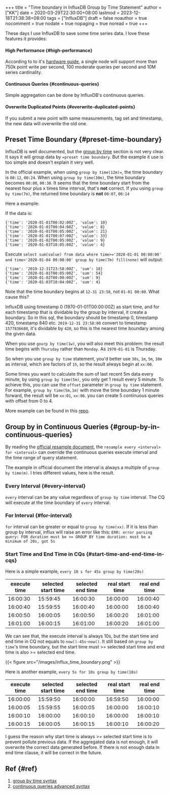+++
title = "Time boundary in InfluxDB Group by Time Statement"
author = ["KK"]
date = 2020-03-29T22:30:00+08:00
lastmod = 2023-12-18T21:38:38+08:00
tags = ["InfluxDB"]
draft = false
noauthor = true
nocomment = true
nodate = true
nopaging = true
noread = true
+++

These days I  use InfluxDB to save some time series data. I love these features it provides:


#### High Performance {#high-performance}

According to to it's [hardware guide](https://docs.influxdata.com/influxdb/v1.7/guides/hardware_sizing/#single-node-or-cluster), a single node will support more than 750k point write per second, 100 moderate queries per second and 10M series cardinality.


#### Continuous Queries {#continuous-queries}

Simple aggregation can be done by InfluxDB's continuous queries.


#### Overwrite Duplicated Points {#overwrite-duplicated-points}

If you submit a new point with same measurements, tag set and timestamp, the new data will overwrite the old one.


## Preset Time Boundary {#preset-time-boundary}

InfluxDB is well documented, but the [group by time](https://docs.influxdata.com/influxdb/v1.7/query_language/data_exploration/#basic-group-by-time-syntax) section is not very clear. It says it will group data by `=preset time boundary`. But the example it use is too simple and doesn't explain it very well.

In the official example, when using `group by time(12m)=`, the time boundary is `00:12`, `00:24`. When using `group by time(30m)`, the time boundary becomes `00:00`, `00:30`. It seems that the time boundary start from the nearest hour plus x times time interval, that's **not** correct. If you using `group by time(7m)`, the returned time boundary is **not** `00:07`, `00:14`

Here a example:

If the data is:

```nil
{'time': '2020-01-01T00:02:00Z', 'value': 10}
{'time': '2020-01-01T00:04:00Z', 'value': 8}
{'time': '2020-01-01T00:05:00Z', 'value': 21}
{'time': '2020-01-01T00:07:00Z', 'value': 33}
{'time': '2020-01-02T00:05:00Z', 'value': 9}
{'time': '2020-01-03T10:05:00Z', 'value': 4}
```

Execute `select sum(value) from data where time>='2020-01-01 00:00:00' and time<'2020-01-04 00:00:00' group by time(7m) fill(none)` will output:

```nil
{'time': '2019-12-31T23:58:00Z', 'sum': 18}
{'time': '2020-01-01T00:05:00Z', 'sum': 54}
{'time': '2020-01-02T00:00:00Z', 'sum': 9}
{'time': '2020-01-03T10:04:00Z', 'sum': 4}
```

Note that the time boundary begins at `12-31 23:58`, not `01-01 00:00`. What cause this?

InfluxDB using timestamp 0 (1970-01-01T00:00:00Z) as start time, and for each timestamp that is dividable by the group by interval, it create a boundary. So in this sql, the boundary should be timestamp 0, timestamp 420, timestamp 840 etc. `2019-12-31 23:58:00` convert to timestamp `1577836680`, it's dividable by `420`, so this is the nearest time boundary among the given data.

When you use `gourp by time(1w)`, you will also meet this problem: the result time begins with `Thursday` rather than `Monday`. As `1970-01-01` is Thursday.

So when you use `group by time` statement, you'd better use `30s`, `1m`, `5m`, `10m` as interval, which are factors of `1h`, so the result always begin at `xx:00`.

Some times you want to calculate the sum of last recent 5m data every minute, by using `group by time(5m)`, you only get 1 result every 5 minute. To achieve this, you can use the `offset` parameter in `group by time` statement. For example, `group by time(5m,1m)` with move the time boundary 1 minute forward, the result will be `xx:01`, `xx:06`. you can create 5 continuous queries with offset from 0 to 4.

More example can be found in this [repo](https://github.com/bebound/influx_time_boundary).


## Group by in Continuous Queries {#group-by-in-continuous-queries}

By reading the [official resample document](https://docs.influxdata.com/influxdb/v1.7/query_language/continuous_queries/#advanced-syntax), the `resample every <interval> for <interval>` can override the continuous queries execute interval and the time range of query statement.

The example in official document the interval is always a multiple of `group by time(m)`. I tries different values, here is the result.


### Every Interval {#every-interval}

`every` interval can be any value regardless of `group by time` interval. The CQ will execute at the time boundary of `every` interval.


### For Interval {#for-interval}

`for` interval can be greater or equal to `group by time(xx)`. If it is less than group by interval, influx will raise an error like this: `ERR: error parsing query: FOR duration must be >= GROUP BY time duration: must be a minimum of 20s, got 5s`


### Start Time and End Time in CQs {#start-time-and-end-time-in-cqs}

Here is a simple example, `every 10 s for 45s group by time(20s)`

| execute time | selected start time | selected end time | real start time | real end time |
|--------------|---------------------|-------------------|-----------------|---------------|
| 16:00:30     | 15:59:45            | 16:00:30          | 16:00:00        | 16:00:40      |
| 16:00:40     | 15:59:55            | 16:00:40          | 16:00:00        | 16:00:40      |
| 16:00:50     | 16:00:05            | 16:00:50          | 16:00:20        | 16:01:00      |
| 16:01:00     | 16:00:15            | 16:01:00          | 16:00:20        | 16:01:00      |

We can see that, the execute interval is always 10s, but the start time and end time in CQ not equals to `now()-45s`-`now()`. It still based on `group by time`'s time boundary, but the start time must &gt;= selected start time and end time is also &gt;= selected end time.

{{< figure src="/images/influx_time_boundary.png" >}}

Here is another example, `every 5s for 10s group by time(10s)`

| execute time | selected start time | selected end time | real start time | real end time |
|--------------|---------------------|-------------------|-----------------|---------------|
| 16:00:00     | 15:59:50            | 16:00:00          | 16:59:50        | 16:00:00      |
| 16:00:05     | 15:59:55            | 16:00:05          | 16:00:00        | 16:00:10      |
| 16:00:10     | 16:00:00            | 16:00:10          | 16:00:00        | 16:00:10      |
| 16:00:15     | 16:00:05            | 16:00:15          | 16:00:10        | 16:00:20      |

I guess the reason why start time is always &gt;= selected start time is to prevent pollute previous data. If the aggregated data is not enough, it will overwrite the correct data generated before. If there is not enough data in end time clause, it will be correct in the future.


## Ref {#ref}

1.  [group by time syntax](https://docs.influxdata.com/influxdb/v1.7/query_language/data_exploration/#basic-group-by-time-syntax)
2.  [continuous queries advanced syntax](https://docs.influxdata.com/influxdb/v1.7/query_language/continuous_queries/#advanced-syntax)
